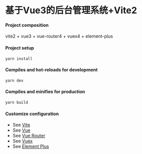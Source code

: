 # 基于Vue3的后台管理系统+Vite2 

#### Project composition

vite2 + vue3 + vue-router4 + vuex4 + element-plus

#### Project setup

```
yarn install
```

#### Compiles and hot-reloads for development

```
yarn dev
```

#### Compiles and minifies for production

```
yarn build
```

#### Customize configuration

-   See [Vite](https://cn.vitejs.dev/)
-   See [Vue](https://v3.cn.vuejs.org/)
-   See [Vue Router](https://next.router.vuejs.org/)
-   See [Vuex](https://next.vuex.vuejs.org/)
-   See [Element Plus](https://element-plus.gitee.io/#/zh-CN)

